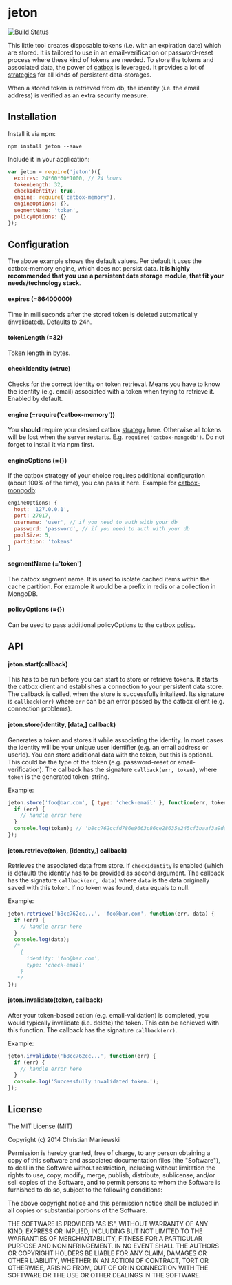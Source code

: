 # jeton

[![Build Status](https://travis-ci.org/chmanie/jeton.svg)](https://travis-ci.org/chmanie/jeton)

This little tool creates disposable tokens (i.e. with an expiration date) which are stored. It is tailored to use in an email-verification or password-reset process where these kind of tokens are needed. To store the tokens and associated data, the power of [catbox](https://github.com/hapijs/catbox) is leveraged. It provides a lot of [strategies](https://github.com/hapijs/catbox#installation) for all kinds of persistent data-storages.

When a stored token is retrieved from db, the identity (i.e. the email address) is verified as an extra security measure.

## Installation

Install it via npm:

```
npm install jeton --save
```

Include it in your application:

```javascript
var jeton = require('jeton')({
  expires: 24*60*60*1000, // 24 hours
  tokenLength: 32,
  checkIdentity: true,
  engine: require('catbox-memory'),
  engineOptions: {},
  segmentName: 'token',
  policyOptions: {}
});
```

## Configuration

The above example shows the default values. Per default it uses the catbox-memory engine, which does not persist data. **It is highly recommended that you use a persistent data storage module, that fit your needs/technology stack**.

#### expires (=86400000)

Time in milliseconds after the stored token is deleted automatically (invalidated). Defaults to 24h.

#### tokenLength (=32)

Token length in bytes.

#### checkIdentity (=true)

Checks for the correct identity on token retrieval. Means you have to know the identity (e.g. email) associated with a token when trying to retrieve it. Enabled by default.

#### engine (=require('catbox-memory'))

You **should** require your desired catbox [strategy](https://github.com/hapijs/catbox#installation) here. Otherwise all tokens will be lost when the server restarts. E.g. ```require('catbox-mongodb')```. Do not forget to install it via npm first.

#### engineOptions (={})

If the catbox strategy of your choice requires additional configuration (about 100% of the time), you can pass it here. Example for [catbox-mongodb](https://github.com/hapijs/catbox-mongodb#options):

```javascript
engineOptions: {
  host: '127.0.0.1',
  port: 27017,
  username: 'user', // if you need to auth with your db
  password: 'password', // if you need to auth with your db
  poolSize: 5,
  partition: 'tokens'
}
```

#### segmentName (='token')

The catbox segment name. It is used to isolate cached items within the cache partition. For example it would be a prefix in redis or a collection in MongoDB.

#### policyOptions (={})

Can be used to pass additional policyOptions to the catbox [policy](https://github.com/hapijs/catbox#policy).

## API

#### jeton.start(callback)

This has to be run before you can start to store or retrieve tokens. It starts the catbox client and establishes a connection to your persistent data store. The callback is called, when the store is successfully initalized. Its signature is `callback(err)` where `err` can be an error passed by the catbox client (e.g. connection problems).

#### jeton.store(identity, [data,] callback)

Generates a token and stores it while associating the identity. In most cases the identity will be your unique user identifier (e.g. an email address or userId). You can store additional data with the token, but this is optional. This could be the type of the token (e.g. password-reset or email-verification). The callback has the signature `callback(err, token)`, where `token` is the generated token-string.

Example:

```javascript
jeton.store('foo@bar.com', { type: 'check-email' }, function(err, token) {
  if (err) {
    // handle error here
  }
  console.log(token); // 'b8cc762ccfd786e9663c86ce28635e245cf3baaf3a9da6669ffd9975280e22e2'
});
```

#### jeton.retrieve(token, [identity,] callback)

Retrieves the associated data from store. If `checkIdentity` is enabled (which is default) the identity has to be provided as second argument. The callback has the signature `callback(err, data)` where `data` is the data originally saved with this token. If no token was found, `data` equals to null.

Example:

```javascript
jeton.retrieve('b8cc762cc...', 'foo@bar.com', function(err, data) {
  if (err) {
    // handle error here
  }
  console.log(data);
  /*
    {
      identity: 'foo@bar.com',
      type: 'check-email'
    }
   */
});
```

#### jeton.invalidate(token, callback)

After your token-based action (e.g. email-validation) is completed, you would typically invalidate (i.e. delete) the token. This can be achieved with this function. The callback has the signature `callback(err)`.

Example:

```javascript
jeton.invalidate('b8cc762cc...', function(err) {
  if (err) {
    // handle error here
  }
  console.log('Successfully invalidated token.');
});
```

## License

The MIT License (MIT)

Copyright (c) 2014 Christian Maniewski

Permission is hereby granted, free of charge, to any person obtaining a copy of this software and associated documentation files (the "Software"), to deal in the Software without restriction, including without limitation the rights to use, copy, modify, merge, publish, distribute, sublicense, and/or sell copies of the Software, and to permit persons to whom the Software is furnished to do so, subject to the following conditions:

The above copyright notice and this permission notice shall be included in all copies or substantial portions of the Software.

THE SOFTWARE IS PROVIDED "AS IS", WITHOUT WARRANTY OF ANY KIND, EXPRESS OR IMPLIED, INCLUDING BUT NOT LIMITED TO THE WARRANTIES OF MERCHANTABILITY, FITNESS FOR A PARTICULAR PURPOSE AND NONINFRINGEMENT. IN NO EVENT SHALL THE AUTHORS OR COPYRIGHT HOLDERS BE LIABLE FOR ANY CLAIM, DAMAGES OR OTHER LIABILITY, WHETHER IN AN ACTION OF CONTRACT, TORT OR OTHERWISE, ARISING FROM, OUT OF OR IN CONNECTION WITH THE SOFTWARE OR THE USE OR OTHER DEALINGS IN THE SOFTWARE.
